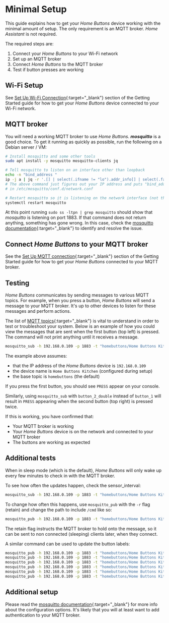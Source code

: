 # Minimal Setup
This guide explains how to get your *Home Buttons* device working with the
minimal amount of setup. The only requirement is an MQTT broker.
*Home Assistant* is not required.

The required steps are:

1. Connect your *Home Buttons* to your Wi-Fi network
2. Set up an MQTT broker
3. Connect *Home Buttons* to the MQTT broker
4. Test if button presses are working

## Wi-Fi Setup
See [Set Up Wi-Fi Connection](setup.md#setup_wifi){:target="_blank"} section of the Getting Started guide for how to get your
*Home Buttons* device connected to your Wi-Fi network.

## MQTT broker
You will need a working MQTT broker to use *Home Buttons*. ***mosquitto*** is a good choice. To get it running
as quickly as possible, run the following on a Debian server / VM:

```sh
# Install mosquitto and some other tools
sudo apt install -y mosquitto mosquitto-clients jq

# Tell mosquitto to listen on an interface other than loopback
echo -n "bind_address "
ip -j a | jq -r '.[] | select(.ifname != "lo").addr_info[] | select(.family == "inet").local' | sudo tee -a /etc/mosquitto/conf.d/network.conf
# The above command just figures out your IP address and puts "bind_address IP"
# in /etc/mosquitto/conf.d/network.conf

# Restart mosquitto so it is listening on the network interface (not the loopback)
systemctl restart mosquitto
```

At this point running `sudo ss -ltpn | grep mosquitto` should show that
*mosquitto* is listening on port 1883. If that command does not return anything,
something has gone wrong. In this case, check the
[mosquitto documentation](https://mosquitto.org/documentation/){:target="_blank"} to identify and
resolve the issue.

## Connect *Home Buttons* to your MQTT broker
See the [Set Up MQTT connection](setup.md#setup_mqtt){:target="_blank"} section of the Getting Started guide
for how to get your *Home Buttons* connected to your MQTT broker.

## Testing
*Home Buttons* communicates by sending messages to various MQTT topics.
For example, when you press a button, *Home Buttons* will send
a message to your MQTT broker. It's up to other devices to listen for these
messages and perform actions.

The list of [MQTT topics](mqtt_topics.md){:target="_blank"} is vital to understand in order to
test or troubleshoot your system. Below is an example of how you could view the
messages that are sent when the first button (top left) is pressed. The command
will not print anything until it receives a message.

```sh
mosquitto_sub -h 192.168.0.109 -p 1883 -t "homebuttons/Home Buttons Kitchen/button_1"
```

The example above assumes:

- that the IP address of the *Home Buttons* device is `192.168.0.109`
- the device name is `Home Buttons Kitchen` (configured during setup)
- the base topic is `homebuttons` (the default)

If you press the first button, you should see `PRESS` appear on your console.

Similarly, using `mosquitto_sub` with `button_2_double` instead of `button_1`
will result in `PRESS` appearing when the second button (top right) is
pressed twice.

If this is working, you have confirmed that:

- Your MQTT broker is working
- Your *Home Buttons* device is on the network and connected to your MQTT broker
- The buttons are working as expected

## Additional tests
When in sleep mode (which is the default), *Home Buttons* will only
wake up every few minutes to check in with the MQTT broker.

To see how often the updates happen, check the sensor_interval:

```sh
mosquitto_sub -h 192.168.0.109 -p 1883 -t "homebuttons/Home Buttons Kitchen/sensor_interval"
```

To change how often this happens, use `mosquitto_pub` with the `-r` flag (retain)
and change the path to include `/cmd` like so:

```sh
mosquitto_pub -h 192.168.0.109 -p 1883 -t "homebuttons/Home Buttons Kitchen/cmd/sensor_interval" -m "1" -r
```

The retain flag instructs the MQTT broker to hold onto the message, so it can be
sent to non connected (sleeping) clients later, when they connect. 

A similar command can be used to update the button labels:

```sh
mosquitto_pub -h 192.168.0.109 -p 1883 -t "homebuttons/Home Buttons Kitchen/cmd/btn_1_label" -m "Look" -r
mosquitto_pub -h 192.168.0.109 -p 1883 -t "homebuttons/Home Buttons Kitchen/cmd/btn_2_label" -m "mom" -r
mosquitto_pub -h 192.168.0.109 -p 1883 -t "homebuttons/Home Buttons Kitchen/cmd/btn_3_label" -m "" -r
mosquitto_pub -h 192.168.0.109 -p 1883 -t "homebuttons/Home Buttons Kitchen/cmd/btn_4_label" -m "A" -r
mosquitto_pub -h 192.168.0.109 -p 1883 -t "homebuttons/Home Buttons Kitchen/cmd/btn_5_label" -m "Message" -r
mosquitto_pub -h 192.168.0.109 -p 1883 -t "homebuttons/Home Buttons Kitchen/cmd/btn_6_label" -m "4 you" -r
```

## Additional setup

Please read the [mosquitto documentation](https://mosquitto.org/documentation/){:target="_blank"}
for more info about the configuration options.
It's likely that you will at least want to add authentication to your MQTT broker.
